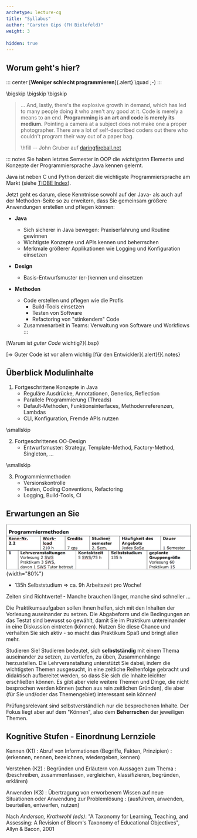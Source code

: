 ```yaml
---
archetype: lecture-cg
title: "Syllabus"
author: "Carsten Gips (FH Bielefeld)"
weight: 3

hidden: true
---
```



## Worum geht's hier?

::: center
[**Weniger schlecht programmieren**]{.alert} \quad ;-)
:::

\bigskip
\bigskip
\bigskip

> ... And, lastly, there's the explosive growth in demand, which has led to many
> people doing it who aren't any good at it. Code is merely a means to an end.
> **Programming is an art and code is merely its medium.**
> Pointing a camera at a subject does not make one a proper photographer. There are
> a lot of self-described coders out there who couldn't program their way out of a
> paper bag.
>
> \hfill -- John Gruber auf [daringfireball.net](https://daringfireball.net/2020/04/cobol_programming_coding)


::: notes
Sie haben letztes Semester in OOP die *wichtigsten* Elemente und Konzepte der
Programmiersprache Java kennen gelernt.

Java ist neben C und Python derzeit die wichtigste Programmiersprache am Markt
(siehe [TIOBE Index](https://www.tiobe.com/tiobe-index/)).

Jetzt geht es darum, diese Kenntnisse sowohl auf der Java- als auch auf der
Methoden-Seite so zu erweitern, dass Sie gemeinsam größere Anwendungen erstellen
und pflegen können:

*   **Java**
    *   Sich sicherer in Java bewegen: Praxiserfahrung und Routine gewinnen
    *   Wichtigste Konzepte und APIs kennen und beherrschen
    *   Merkmale größerer Applikationen wie Logging und Konfiguration einsetzen

*   **Design**
    *   Basis-Entwurfsmuster (er-)kennen und einsetzen

*   **Methoden**
    *   Code erstellen und pflegen wie die Profis
        *   Build-Tools einsetzen
        *   Testen von Software
        *   Refactoring von "stinkendem" Code
    *   Zusammenarbeit in Teams: Verwaltung von Software und Workflows
:::

[Warum ist *guter Code* wichtig?]{.bsp}

[=> Guter Code ist vor allem wichtig [für den Entwickler]{.alert}!]{.notes}


## Überblick Modulinhalte

1)  Fortgeschrittene Konzepte in Java
    *   Reguläre Ausdrücke, Annotationen, Generics, Reflection
    *   Parallele Programmierung (Threads)
    *   Default-Methoden, Funktionsinterfaces, Methodenreferenzen, Lambdas
    *   CLI, Konfiguration, Fremde APIs nutzen

\smallskip

2)  Fortgeschrittenes OO-Design
    *   Entwurfsmuster: Strategy, Template-Method, Factory-Method, Singleton, ...

\smallskip

3)  Programmiermethoden
    *   Versionskontrolle
    *   Testen, Coding Conventions, Refactoring
    *   Logging, Build-Tools, CI


## Erwartungen an Sie

![](images/modulbeschreibung.png){width="80%"}

*  135h Selbststudium => ca. 9h Arbeitszeit pro Woche!

Zeiten sind Richtwerte! - Manche brauchen länger, manche sind schneller ...


Die Praktikumsaufgaben sollen Ihnen helfen, sich mit den Inhalten der
Vorlesung auseinander zu setzen. Die Abgabeform und die Bedingungen an das
Testat sind bewusst so gewählt, damit Sie im Praktikum untereinander in eine
Diskussion eintreten (können). Nutzen Sie diese Chance und verhalten Sie sich
aktiv - so macht das Praktikum Spaß und bringt allen mehr.

Studieren Sie! Studieren bedeutet, sich **selbstständig** mit einem Thema
auseinander zu setzen, zu vertiefen, zu üben, Zusammenhänge herzustellen.
Die Lehrveranstaltung unterstützt Sie dabei, indem die wichtigsten Themen
ausgesucht, in eine zeitliche Reihenfolge gebracht und didaktisch aufbereitet
werden, so dass Sie sich die Inhalte leichter erschließen können. Es gibt
aber viele weitere Themen und Dinge, die nicht besprochen werden können (schon
aus rein zeitlichen Gründen), die aber (für Sie und/oder das Themengebiet)
interessant sein können!

Prüfungsrelevant sind selbstverständlich nur die besprochenen Inhalte. Der
Fokus liegt aber auf dem "Können", also dem **Beherrschen** der jeweiligen
Themen.


## Kognitive Stufen - Einordnung Lernziele

Kennen (K1)
:   Abruf von Informationen (Begriffe, Fakten, Prinzipien)
:   (erkennen, nennen, bezeichnen, wiedergeben, kennen)

Verstehen (K2)
:   Begründen und Erläutern von Aussagen zum Thema
:   (beschreiben, zusammenfassen, vergleichen, klassifizieren, begründen, erklären)

Anwenden (K3)
:   Übertragung von erworbenem Wissen auf neue Situationen oder Anwendung zur Problemlösung
:   (ausführen, anwenden, beurteilen, entwerfen, nutzen)

Nach *Anderson, Krathwohl (eds)*: "A Taxonomy for Learning, Teaching, and
Assessing: A Revision of Bloom's Taxonomy of Educational Objectives",
Allyn & Bacon, 2001
